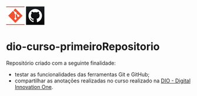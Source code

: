 ![Logo do Git](./Imagens/icoGit.png) ![Logo do GitHub](./Imagens/icoGitHub.png)
# dio-curso-primeiroRepositorio
Repositório criado com a seguinte finalidade:  
* testar as funcionalidades das ferramentas Git e GitHub;  
* compartilhar as anotações realizadas no curso realizado na [DIO - Digital Innovation One](https://digitalinnovation.one/"DIO").  
